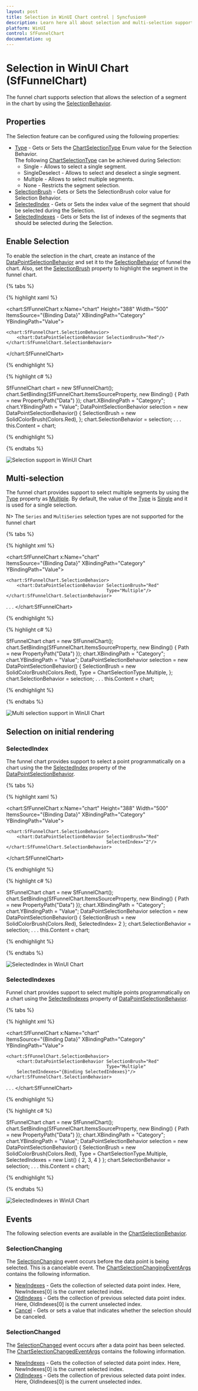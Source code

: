 ```yaml
---
layout: post
title: Selection in WinUI Chart control | Syncfusion®
description: Learn here all about selection and multi-selection support in Syncfusion® WinUI Chart (SfFunnelChart) control.
platform: WinUI
control: SfFunnelChart
documentation: ug
---
```


# Selection in WinUI Chart (SfFunnelChart)

The funnel chart supports selection that allows the selection of a segment in the chart by using the [SelectionBehavior](https://help.syncfusion.com/cr/winui/Syncfusion.UI.Xaml.Charts.SfFunnelChart.html#Syncfusion_UI_Xaml_Charts_SfFunnelChart_SelectionBehavior). 

## Properties

The Selection feature can be configured using the following properties:

* [Type](https://help.syncfusion.com/cr/winui/Syncfusion.UI.Xaml.Charts.ChartSelectionBehavior.html#Syncfusion_UI_Xaml_Charts_ChartSelectionBehavior_Type) - Gets or Sets the [ChartSelectionType](https://help.syncfusion.com/cr/winui/Syncfusion.UI.Xaml.Charts.ChartSelectionType.html) Enum value for the Selection Behavior.     
The following [ChartSelectionType](https://help.syncfusion.com/cr/winui/Syncfusion.UI.Xaml.Charts.ChartSelectionType.html) can be achieved during Selection:
    * Single - Allows to select a single segment.
    * SingleDeselect -  Allows to select and deselect a single segment.
    * Multiple - Allows to select multiple segments.
    * None - Restricts the segment selection.
* [SelectionBrush](https://help.syncfusion.com/cr/winui/Syncfusion.UI.Xaml.Charts.ChartSelectionBehavior.html#Syncfusion_UI_Xaml_Charts_ChartSelectionBehavior_SelectionBrush) - Gets or Sets  the SelectionBrush color value for Selection Behavior.
* [SelectedIndex](https://help.syncfusion.com/cr/winui/Syncfusion.UI.Xaml.Charts.ChartSelectionBehavior.html#Syncfusion_UI_Xaml_Charts_ChartSelectionBehavior_SelectedIndex) - Gets or Sets  the index value of the segment that should be selected during the Selection.
* [SelectedIndexes](https://help.syncfusion.com/cr/winui/Syncfusion.UI.Xaml.Charts.ChartSelectionBehavior.html#Syncfusion_UI_Xaml_Charts_ChartSelectionBehavior_SelectedIndexes) - Gets or Sets  the list of indexes of the segments that should be selected during the Selection.

## Enable Selection

To enable the selection in the chart, create an instance of the [DataPointSelectionBehavior](https://help.syncfusion.com/cr/winui/Syncfusion.UI.Xaml.Charts.DataPointSelectionBehavior.html) and set it to the [SelectionBehavior](https://help.syncfusion.com/cr/winui/Syncfusion.UI.Xaml.Charts.SfFunnelChart.html#Syncfusion_UI_Xaml_Charts_SfFunnelChart_SelectionBehavior) of funnel the chart. Also, set the [SelectionBrush](https://help.syncfusion.com/cr/winui/Syncfusion.UI.Xaml.Charts.ChartSelectionBehavior.html#Syncfusion_UI_Xaml_Charts_ChartSelectionBehavior_SelectionBrush) property to highlight the segment in the funnel chart.

{% tabs %}

{% highlight xaml %}

<chart:SfFunnelChart x:Name="chart" 
                     Height="388"
                     Width="500"
                     ItemsSource="{Binding Data}" 
                     XBindingPath="Category"
                     YBindingPath="Value">

    <chart:SfFunnelChart.SelectionBehavior>
        <chart:DataPointSelectionBehavior SelectionBrush="Red"/>
    </chart:SfFunnelChart.SelectionBehavior>

</chart:SfFunnelChart>

{% endhighlight %}

{% highlight c# %}

SfFunnelChart chart = new SfFunnelChart();
chart.SetBinding(SfFunnelChart.ItemsSourceProperty, new Binding() { Path = new PropertyPath("Data") });
chart.XBindingPath = "Category";
chart.YBindingPath = "Value";
DataPointSelectionBehavior selection = new DataPointSelectionBehavior()
{
    SelectionBrush = new SolidColorBrush(Colors.Red),
};
chart.SelectionBehavior = selection;
. . .
this.Content = chart;

{% endhighlight %}

{% endtabs %}

![Selection support in WinUI Chart](Selection_images/winui-chart_segment_selection.png)

## Multi-selection

The funnel chart provides support to select multiple segments by using the [Type](https://help.syncfusion.com/cr/winui/Syncfusion.UI.Xaml.Charts.ChartSelectionBehavior.html#Syncfusion_UI_Xaml_Charts_ChartSelectionBehavior_Type) property as [Multiple](https://help.syncfusion.com/cr/winui/Syncfusion.UI.Xaml.Charts.ChartSelectionType.html#Syncfusion_UI_Xaml_Charts_ChartSelectionType_Multiple). By default, the value of the [Type](https://help.syncfusion.com/cr/winui/Syncfusion.UI.Xaml.Charts.ChartSelectionBehavior.html#Syncfusion_UI_Xaml_Charts_ChartSelectionBehavior_Type) is [Single](https://help.syncfusion.com/cr/winui/Syncfusion.UI.Xaml.Charts.ChartSelectionType.html#Syncfusion_UI_Xaml_Charts_ChartSelectionType_Single) and it is used for a single selection.

N> The `Series` and `MultiSeries` selection types are not supported for the funnel chart

{% tabs %}

{% highlight xml %}

<chart:SfFunnelChart x:Name="chart"  
                     ItemsSource="{Binding Data}" 
                     XBindingPath="Category"
                     YBindingPath="Value">

    <chart:SfFunnelChart.SelectionBehavior>
        <chart:DataPointSelectionBehavior SelectionBrush="Red"
										  Type="Multiple"/>
    </chart:SfFunnelChart.SelectionBehavior>
. . .
</chart:SfFunnelChart>

{% endhighlight %}

{% highlight c# %}

SfFunnelChart chart = new SfFunnelChart();
chart.SetBinding(SfFunnelChart.ItemsSourceProperty, new Binding() { Path = new PropertyPath("Data") });
chart.XBindingPath = "Category";
chart.YBindingPath = "Value";
DataPointSelectionBehavior selection = new DataPointSelectionBehavior()
{
    SelectionBrush = new SolidColorBrush(Colors.Red),
    Type = ChartSelectionType.Multiple,
};
chart.SelectionBehavior = selection;
. . .
this.Content = chart;

{% endhighlight %}

{% endtabs %}

![Multi selection support in WinUI Chart](Selection_images/winui-chart_multi_selection.png)

## Selection on initial rendering

### SelectedIndex

The funnel chart provides support to select a point programmatically on a chart using the the [SelectedIndex](https://help.syncfusion.com/cr/winui/Syncfusion.UI.Xaml.Charts.ChartSelectionBehavior.html#Syncfusion_UI_Xaml_Charts_ChartSelectionBehavior_SelectedIndex) property of the [DataPointSelectionBehavior](https://help.syncfusion.com/cr/winui/Syncfusion.UI.Xaml.Charts.DataPointSelectionBehavior.html).

{% tabs %}

{% highlight xaml %}

<chart:SfFunnelChart x:Name="chart" 
                     Height="388" Width="500"
                     ItemsSource="{Binding Data}" 
                     XBindingPath="Category"
                     YBindingPath="Value">

    <chart:SfFunnelChart.SelectionBehavior>
        <chart:DataPointSelectionBehavior SelectionBrush="Red"
										  SelectedIndex="2"/>
    </chart:SfFunnelChart.SelectionBehavior>

</chart:SfFunnelChart>

{% endhighlight %}

{% highlight c# %}

SfFunnelChart chart = new SfFunnelChart();
chart.SetBinding(SfFunnelChart.ItemsSourceProperty, new Binding() { Path = new PropertyPath("Data") });
chart.XBindingPath = "Category";
chart.YBindingPath = "Value";
DataPointSelectionBehavior selection = new DataPointSelectionBehavior()
{
    SelectionBrush = new SolidColorBrush(Colors.Red),
    SelectedIndex= 2
};
chart.SelectionBehavior = selection;
. . .
this.Content = chart;

{% endhighlight %}

{% endtabs %}

![SelectedIndex in WinUI Chart](Selection_images/WinUI_chart_selected_index.png)

### SelectedIndexes

Funnel chart provides support to select multiple points programmatically on a chart using the [SelectedIndexes](https://help.syncfusion.com/cr/winui/Syncfusion.UI.Xaml.Charts.ChartSelectionBehavior.html#Syncfusion_UI_Xaml_Charts_ChartSelectionBehavior_SelectedIndexes) property of [DataPointSelectionBehavior](https://help.syncfusion.com/cr/winui/Syncfusion.UI.Xaml.Charts.DataPointSelectionBehavior.html).

{% tabs %}

{% highlight xml %}

<chart:SfFunnelChart x:Name="chart"  
                     ItemsSource="{Binding Data}" 
                     XBindingPath="Category"
                     YBindingPath="Value">

    <chart:SfFunnelChart.SelectionBehavior>
        <chart:DataPointSelectionBehavior SelectionBrush="Red" 
										  Type="Multiple"
        SelectedIndexes="{Binding SelectedIndexes}"/>
    </chart:SfFunnelChart.SelectionBehavior>
. . .
</chart:SfFunnelChart>

{% endhighlight %}

{% highlight c# %}

SfFunnelChart chart = new SfFunnelChart();
chart.SetBinding(SfFunnelChart.ItemsSourceProperty, new Binding() { Path = new PropertyPath("Data") });
chart.XBindingPath = "Category";
chart.YBindingPath = "Value";
DataPointSelectionBehavior selection = new DataPointSelectionBehavior()
{
    SelectionBrush = new SolidColorBrush(Colors.Red),
    Type = ChartSelectionType.Multiple,
    SelectedIndexes = new List<int>() { 2, 3, 4 }
};
chart.SelectionBehavior = selection;
. . .
this.Content = chart;

{% endhighlight %}

{% endtabs %}

![SelectedIndexes in WinUI Chart](Selection_images/WinUI_chart_selected_indexes.png)

## Events

The following selection events are available in the [ChartSelectionBehavior](https://help.syncfusion.com/cr/winui/Syncfusion.UI.Xaml.Charts.ChartSelectionBehavior.html).

### SelectionChanging

The [SelectionChanging](https://help.syncfusion.com/cr/winui/Syncfusion.UI.Xaml.Charts.ChartSelectionBehavior.html#Syncfusion_UI_Xaml_Charts_ChartSelectionBehavior_SelectionChanging) event occurs before the data point is being selected. This is a cancelable event. The [ChartSelectionChangingEventArgs](https://help.syncfusion.com/cr/winui/Syncfusion.UI.Xaml.Charts.ChartSelectionChangingEventArgs.html) contains the following information.

* [NewIndexes](https://help.syncfusion.com/cr/winui/Syncfusion.UI.Xaml.Charts.ChartSelectionChangingEventArgs.html#Syncfusion_UI_Xaml_Charts_ChartSelectionChangingEventArgs_NewIndexes) - Gets the collection of selected data point index. Here, NewIndexes[0] is the current selected index.
* [OldIndexes](https://help.syncfusion.com/cr/winui/Syncfusion.UI.Xaml.Charts.ChartSelectionChangingEventArgs.html#Syncfusion_UI_Xaml_Charts_ChartSelectionChangingEventArgs_OldIndexes) - Gets the collection of previous selected data point index. Here, OldIndexes[0] is the current unselected index.
* [Cancel](https://docs.microsoft.com/en-us/dotnet/api/system.componentmodel.canceleventargs.cancel?view=net-6.0) - Gets or sets a value that indicates whether the selection should be canceled.

### SelectionChanged

The [SelectionChanged](https://help.syncfusion.com/cr/winui/Syncfusion.UI.Xaml.Charts.ChartSelectionBehavior.html#Syncfusion_UI_Xaml_Charts_ChartSelectionBehavior_SelectionChanged) event occurs after a data point has been selected. The [ChartSelectionChangedEventArgs](https://help.syncfusion.com/cr/winui/Syncfusion.UI.Xaml.Charts.ChartSelectionChangedEventArgs.html) contains the following information.

* [NewIndexes](https://help.syncfusion.com/cr/winui/Syncfusion.UI.Xaml.Charts.ChartSelectionChangedEventArgs.html#Syncfusion_UI_Xaml_Charts_ChartSelectionChangedEventArgs_NewIndexes) - Gets the collection of selected data point index. Here, NewIndexes[0] is the current selected index.
* [OldIndexes](https://help.syncfusion.com/cr/winui/Syncfusion.UI.Xaml.Charts.ChartSelectionChangedEventArgs.html#Syncfusion_UI_Xaml_Charts_ChartSelectionChangedEventArgs_OldIndexes) - Gets the collection of previous selected data point index. Here, OldIndexes[0] is the current unselected index.

